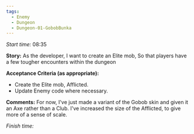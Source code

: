 ```yaml
---
tags:
  - Enemy
  - Dungeon
  - Dungeon-01-GobobBunka
---
```


*Start time:* 08:35

**Story:** 
As the developer, I want to create an Elite mob,
So that players have a few tougher encounters within the dungeon

**Acceptance Criteria (as appropriate):**
- Create the Elite mob, Afflicted.
- Update Enemy code where necessary.

**Comments:** 
For now, I've just made a variant of the Gobob skin and given it an Axe rather than a Club. I've increased the size of the Afflicted, to give more of a sense of scale.

*Finish time:* 